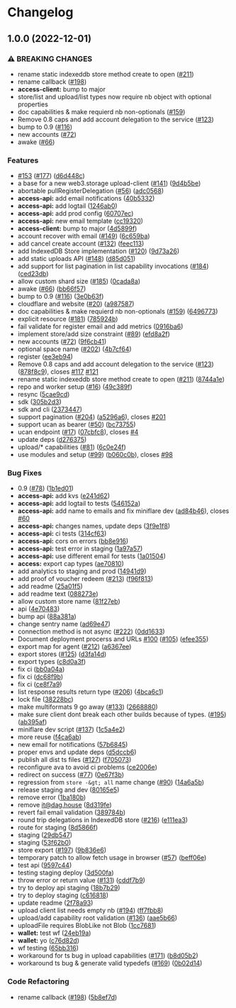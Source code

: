 # Changelog

## 1.0.0 (2022-12-01)


### ⚠ BREAKING CHANGES

* rename static indexeddb store method create to open ([#211](https://github.com/web3-storage/w3protocol/issues/211))
* rename callback ([#198](https://github.com/web3-storage/w3protocol/issues/198))
* **access-client:** bump to major
* store/list and upload/list types now require nb object with optional properties
* doc capabilities & make requierd nb non-optionals ([#159](https://github.com/web3-storage/w3protocol/issues/159))
* Remove 0.8 caps and add account delegation to the service ([#123](https://github.com/web3-storage/w3protocol/issues/123))
* bump to 0.9 ([#116](https://github.com/web3-storage/w3protocol/issues/116))
* new accounts ([#72](https://github.com/web3-storage/w3protocol/issues/72))
* awake ([#66](https://github.com/web3-storage/w3protocol/issues/66))

### Features

* [#153](https://github.com/web3-storage/w3protocol/issues/153) ([#177](https://github.com/web3-storage/w3protocol/issues/177)) ([d6d448c](https://github.com/web3-storage/w3protocol/commit/d6d448c16f188398c30f2d1b83f69e1d7becd450))
* a base for a new web3.storage upload-client ([#141](https://github.com/web3-storage/w3protocol/issues/141)) ([9d4b5be](https://github.com/web3-storage/w3protocol/commit/9d4b5bec1f0e870233b071ecb1c7a1e09189624b))
* abortable pullRegisterDelegation ([#56](https://github.com/web3-storage/w3protocol/issues/56)) ([adc0568](https://github.com/web3-storage/w3protocol/commit/adc0568e9f521d978b9886f483c42e61d27515b6))
* **access-api:** add email notifications ([40b5332](https://github.com/web3-storage/w3protocol/commit/40b53323b9c569b191f35d62d32aac844de18fdd))
* **access-api:** add logtail ([1246ab0](https://github.com/web3-storage/w3protocol/commit/1246ab0846f49f9adce734cf4f651d22f7ac7536))
* **access-api:** add prod config ([60707ec](https://github.com/web3-storage/w3protocol/commit/60707ecef6ed1af8d8fe38f9ee0deb9761cb80a6))
* **access-api:** new email template ([cc19320](https://github.com/web3-storage/w3protocol/commit/cc193202e385d8079144aa90e989af07cf743b0b))
* **access-client:** bump to major ([4d5899f](https://github.com/web3-storage/w3protocol/commit/4d5899f7ad7e7b4901dcc773d7348d3d09c4dca9))
* account recover with email ([#149](https://github.com/web3-storage/w3protocol/issues/149)) ([6c659ba](https://github.com/web3-storage/w3protocol/commit/6c659ba68d23c3448d5150bc76f1ddcb91ae18d8))
* add cancel create account ([#132](https://github.com/web3-storage/w3protocol/issues/132)) ([feec113](https://github.com/web3-storage/w3protocol/commit/feec113f04bd3b5c2eb570ba88e8c14274f91ed6))
* add IndexedDB Store implementation ([#120](https://github.com/web3-storage/w3protocol/issues/120)) ([9d73a26](https://github.com/web3-storage/w3protocol/commit/9d73a26f7ab81f5baf9e7486ab99c1404a3dfff4))
* add static uploads API ([#148](https://github.com/web3-storage/w3protocol/issues/148)) ([d85d051](https://github.com/web3-storage/w3protocol/commit/d85d0515c80b14d97844fe68266f4fb637b6ba76))
* add support for list pagination in list capability invocations ([#184](https://github.com/web3-storage/w3protocol/issues/184)) ([ced23db](https://github.com/web3-storage/w3protocol/commit/ced23db27f3b2a6122d4d0a684264f64b26ac95f))
* allow custom shard size ([#185](https://github.com/web3-storage/w3protocol/issues/185)) ([0cada8a](https://github.com/web3-storage/w3protocol/commit/0cada8af91bff96f93a87ffcc155efc176aa2a60))
* awake ([#66](https://github.com/web3-storage/w3protocol/issues/66)) ([bb66f57](https://github.com/web3-storage/w3protocol/commit/bb66f5772049e3363a753ea5b336c2fa1e42911e))
* bump to 0.9 ([#116](https://github.com/web3-storage/w3protocol/issues/116)) ([3e0b63f](https://github.com/web3-storage/w3protocol/commit/3e0b63f38aace3a86655a1aa40e529c1501dc136))
* cloudflare and website ([#20](https://github.com/web3-storage/w3protocol/issues/20)) ([a987587](https://github.com/web3-storage/w3protocol/commit/a98758778ccdf79a106366a0b96547fc12fdeaa9))
* doc capabilities & make requierd nb non-optionals ([#159](https://github.com/web3-storage/w3protocol/issues/159)) ([6496773](https://github.com/web3-storage/w3protocol/commit/6496773f2a4977e06126ade37ae9dfc218b05f7f))
* explicit resource ([#181](https://github.com/web3-storage/w3protocol/issues/181)) ([785924b](https://github.com/web3-storage/w3protocol/commit/785924ba94f4bc6696a5a9e3a0b66a2447f179f1))
* fail validate for register email and add metrics ([0916ba6](https://github.com/web3-storage/w3protocol/commit/0916ba6bda8ad46ccc4f6bb0c6f4a48dd99db0c8))
* implement store/add size constraint ([#89](https://github.com/web3-storage/w3protocol/issues/89)) ([efd8a2f](https://github.com/web3-storage/w3protocol/commit/efd8a2faa0348ba9d467ca0c306ddec95aa6d05f))
* new accounts ([#72](https://github.com/web3-storage/w3protocol/issues/72)) ([9f6cb41](https://github.com/web3-storage/w3protocol/commit/9f6cb419d33b9446dd80f8541228096cf2677d45))
* optional space name ([#202](https://github.com/web3-storage/w3protocol/issues/202)) ([4b7cf64](https://github.com/web3-storage/w3protocol/commit/4b7cf64a526930fdabf531adcb4b0198a37098d5))
* register ([ee3eb94](https://github.com/web3-storage/w3protocol/commit/ee3eb94a90d53877a464d7a076e0ae2d849719eb))
* Remove 0.8 caps and add account delegation to the service ([#123](https://github.com/web3-storage/w3protocol/issues/123)) ([878f8c9](https://github.com/web3-storage/w3protocol/commit/878f8c9a38f02dac509ef0b4437ab3d1b8467eb3)), closes [#117](https://github.com/web3-storage/w3protocol/issues/117) [#121](https://github.com/web3-storage/w3protocol/issues/121)
* rename static indexeddb store method create to open ([#211](https://github.com/web3-storage/w3protocol/issues/211)) ([8744a1e](https://github.com/web3-storage/w3protocol/commit/8744a1e12bd720cc373af6140ce5a18c6b094e2e))
* repo and worker setup ([#16](https://github.com/web3-storage/w3protocol/issues/16)) ([49c389f](https://github.com/web3-storage/w3protocol/commit/49c389fe1a257305ce39bc95a98a1e1fa6944b0a))
* resync ([5cae9cd](https://github.com/web3-storage/w3protocol/commit/5cae9cd55cfcc06046eb23a2f33931299dd07ff5))
* sdk ([305b2d3](https://github.com/web3-storage/w3protocol/commit/305b2d317ba4b8743a1594e9dbe0d22bac90c229))
* sdk and cli ([2373447](https://github.com/web3-storage/w3protocol/commit/2373447db93ee16276f45fbfe40e4b98c28b6ab7))
* support pagination ([#204](https://github.com/web3-storage/w3protocol/issues/204)) ([a5296a6](https://github.com/web3-storage/w3protocol/commit/a5296a6dcaf02840ae9914c2a22090f0c6da017a)), closes [#201](https://github.com/web3-storage/w3protocol/issues/201)
* support ucan as bearer ([#50](https://github.com/web3-storage/w3protocol/issues/50)) ([bc73755](https://github.com/web3-storage/w3protocol/commit/bc73755a308d116ba42f67cef2c7a6be5307c327))
* ucan endpoint ([#17](https://github.com/web3-storage/w3protocol/issues/17)) ([07cbfc8](https://github.com/web3-storage/w3protocol/commit/07cbfc880d0961262a1063159066c23fbb6ff4db)), closes [#4](https://github.com/web3-storage/w3protocol/issues/4)
* update deps ([d276375](https://github.com/web3-storage/w3protocol/commit/d2763750159ad56132f0b002ff5f50cc36fce20c))
* upload/* capabilities ([#81](https://github.com/web3-storage/w3protocol/issues/81)) ([6c0e24f](https://github.com/web3-storage/w3protocol/commit/6c0e24f50e08ece893666be2a5b46237df5cc83f))
* use modules and setup ([#99](https://github.com/web3-storage/w3protocol/issues/99)) ([b060c0b](https://github.com/web3-storage/w3protocol/commit/b060c0b299ee55dbe7820231c63be90129a39652)), closes [#98](https://github.com/web3-storage/w3protocol/issues/98)


### Bug Fixes

* 0.9 ([#78](https://github.com/web3-storage/w3protocol/issues/78)) ([1b1ed01](https://github.com/web3-storage/w3protocol/commit/1b1ed01d537e88bbdeb5ea2aeb967b27bd11f87d))
* **access-api:** add kvs ([e241d62](https://github.com/web3-storage/w3protocol/commit/e241d6290d93bfc20986591398ab20af6173ef78))
* **access-api:** add logtail to tests ([546152a](https://github.com/web3-storage/w3protocol/commit/546152aea75aff393935d866cbd9c1a818e81725))
* **access-api:** add name to emails and fix miniflare dev ([ad84b46](https://github.com/web3-storage/w3protocol/commit/ad84b4696ec9078800d4bb99597bc1da5068abc1)), closes [#60](https://github.com/web3-storage/w3protocol/issues/60)
* **access-api:** changes names, update deps ([3f9e1f8](https://github.com/web3-storage/w3protocol/commit/3f9e1f800728f57a9b194154c1b2e0133aa5bca4))
* **access-api:** ci tests ([314cf63](https://github.com/web3-storage/w3protocol/commit/314cf635aa632e05a79822c5f7ec012559ff4427))
* **access-api:** cors on errors ([bb8e916](https://github.com/web3-storage/w3protocol/commit/bb8e91693be87186846bac166b1e5ab05c33a112))
* **access-api:** test error in staging ([1a97a57](https://github.com/web3-storage/w3protocol/commit/1a97a5797678d242db5849d9f10b8bc1907873d6))
* **access-api:** use different email for tests ([1a01504](https://github.com/web3-storage/w3protocol/commit/1a0150429253afc572c9689f0a09a4c26499bd03))
* **access:** export cap types ([ae70810](https://github.com/web3-storage/w3protocol/commit/ae7081015422abf88e8dbf0bedede805d6b05297))
* add analytics to staging and prod ([14941d9](https://github.com/web3-storage/w3protocol/commit/14941d901e48e92896cc962b3e93488731afa381))
* add proof of voucher redeem ([#213](https://github.com/web3-storage/w3protocol/issues/213)) ([f96f813](https://github.com/web3-storage/w3protocol/commit/f96f813e3e0656ef293bfb2191c7e97cb07e01bb))
* add readme ([25a01f5](https://github.com/web3-storage/w3protocol/commit/25a01f54c4db8f5af75e23c924d86a7a67823beb))
* add readme text ([088273e](https://github.com/web3-storage/w3protocol/commit/088273e97a72f7ec85c60a5cb5dd6a8754603064))
* allow custom store name ([81f27eb](https://github.com/web3-storage/w3protocol/commit/81f27ebdbbeedb7eaa258284cee2bd11d245d823))
* api ([4e70483](https://github.com/web3-storage/w3protocol/commit/4e7048316d3ed95f5b7606830d75420c5020bf53))
* bump api ([88a381a](https://github.com/web3-storage/w3protocol/commit/88a381ae2077d24ccd762dc7fb47f91a58268e89))
* change sentry name ([ad69e47](https://github.com/web3-storage/w3protocol/commit/ad69e47cb01ad1acedccf95798eacd9a649659bd))
* connection method is not async ([#222](https://github.com/web3-storage/w3protocol/issues/222)) ([0dd1633](https://github.com/web3-storage/w3protocol/commit/0dd16338836d96bd0dcb920385e4ed90f16c45ad))
* Document deployment procerss and URLs [#100](https://github.com/web3-storage/w3protocol/issues/100) ([#105](https://github.com/web3-storage/w3protocol/issues/105)) ([efee355](https://github.com/web3-storage/w3protocol/commit/efee355176512d4a4a4b58a5e04e0989a2a422fb))
* export map for agent ([#212](https://github.com/web3-storage/w3protocol/issues/212)) ([a6367ee](https://github.com/web3-storage/w3protocol/commit/a6367eeaa1f9a368001078af498df3a536f6da62))
* export stores ([#125](https://github.com/web3-storage/w3protocol/issues/125)) ([d3fa14d](https://github.com/web3-storage/w3protocol/commit/d3fa14d6fe72c6b306b4a5b05276fbf137ab28f0))
* export types ([c8d0a3f](https://github.com/web3-storage/w3protocol/commit/c8d0a3fa39dd8eae1bb125a4b150280ea0f4be0d))
* fix ci ([bb0a04a](https://github.com/web3-storage/w3protocol/commit/bb0a04aad4ff720a9d20e58fc048b3cfe3d733f9))
* fix ci ([dc68f9b](https://github.com/web3-storage/w3protocol/commit/dc68f9b76d5c7ad377f4ffc1ee9472c1c7d3d642))
* fix ci ([ce8f7a9](https://github.com/web3-storage/w3protocol/commit/ce8f7a937a336c6f86d22a25fe4a4465f0c86c58))
* list response results return type ([#206](https://github.com/web3-storage/w3protocol/issues/206)) ([4bca6c1](https://github.com/web3-storage/w3protocol/commit/4bca6c10657c084f59a0b10ba74072b38266c922))
* lock file ([38228bc](https://github.com/web3-storage/w3protocol/commit/38228bc0f92a6517b2a1f2c5b06dcf19040180e9))
* make multiformats 9 go away ([#133](https://github.com/web3-storage/w3protocol/issues/133)) ([2668880](https://github.com/web3-storage/w3protocol/commit/2668880a23c28ee45596fb1bc978564908a17e18))
* make sure client dont break each other builds because of types. ([#195](https://github.com/web3-storage/w3protocol/issues/195)) ([ab395af](https://github.com/web3-storage/w3protocol/commit/ab395af2ec4c313025d036d83126ee933b027f60))
* miniflare dev script ([#137](https://github.com/web3-storage/w3protocol/issues/137)) ([1c5a4e2](https://github.com/web3-storage/w3protocol/commit/1c5a4e2f89018fdf1624cc41650764ee08f9adc4))
* more reuse ([f4ca6ab](https://github.com/web3-storage/w3protocol/commit/f4ca6ab69758dcd4f646714f0ced4c945bb12453))
* new email for notifications ([57b6845](https://github.com/web3-storage/w3protocol/commit/57b6845a56f534505eeabdf5ab2e20f8b37c9532))
* proper envs and update deps ([d5dccb6](https://github.com/web3-storage/w3protocol/commit/d5dccb6e9c23b5ddbdffa4c67c04d195524b38f2))
* publish all dist ts files ([#127](https://github.com/web3-storage/w3protocol/issues/127)) ([f705073](https://github.com/web3-storage/w3protocol/commit/f70507305080c08665f51f7b75bd388048be86f7))
* reconfigure ava to avoid ci problems ([ce2006e](https://github.com/web3-storage/w3protocol/commit/ce2006eb8f02153618c2e483a5bb5983443ff89a))
* redirect on success ([#77](https://github.com/web3-storage/w3protocol/issues/77)) ([0e67f3b](https://github.com/web3-storage/w3protocol/commit/0e67f3be07118dd132770818486d2498416a300f))
* regression from `store -&gt; all` name change ([#90](https://github.com/web3-storage/w3protocol/issues/90)) ([14a6a5b](https://github.com/web3-storage/w3protocol/commit/14a6a5b72deca8391420aa0c2dba9eac2d912ef2))
* release staging and dev ([80165e5](https://github.com/web3-storage/w3protocol/commit/80165e57ba3b79cb5c217ba7f5db35eaae9485aa))
* remove error ([1ba180b](https://github.com/web3-storage/w3protocol/commit/1ba180b2c8a2da5dd9d3a69f23bcd93022500d6e))
* remove it@dag.house ([8d319fe](https://github.com/web3-storage/w3protocol/commit/8d319fef315fa5dd3a0b88b8bf23f5576e8adc28))
* revert fail email validation ([389784b](https://github.com/web3-storage/w3protocol/commit/389784bb995b18683ca71af63816db123880d3eb))
* round trip delegations in IndexedDB store ([#216](https://github.com/web3-storage/w3protocol/issues/216)) ([e111ea3](https://github.com/web3-storage/w3protocol/commit/e111ea310ae8fbe88c33c87a82c3269a46dd2955))
* route for staging ([8d5866f](https://github.com/web3-storage/w3protocol/commit/8d5866f2bf870eaf2bb26bddef02ee8a0b6d1386))
* staging ([29db547](https://github.com/web3-storage/w3protocol/commit/29db547848e8a5cab4d5c91a72010ed4aec5d09c))
* staging ([53f62b0](https://github.com/web3-storage/w3protocol/commit/53f62b0269a7c3def5c22afb2b888d5886683f05))
* store export ([#197](https://github.com/web3-storage/w3protocol/issues/197)) ([9b836e6](https://github.com/web3-storage/w3protocol/commit/9b836e607a9339cac41f75bfa09c36dc0f3d6874))
* temporary patch to allow fetch usage in browser ([#57](https://github.com/web3-storage/w3protocol/issues/57)) ([beff06e](https://github.com/web3-storage/w3protocol/commit/beff06ea5f4b0adb08f6fce59422373d818c3b9e))
* test api ([9597c44](https://github.com/web3-storage/w3protocol/commit/9597c4486abb1c21a0d8a504d4bb8632581e4800))
* testing staging deploy ([3d500fa](https://github.com/web3-storage/w3protocol/commit/3d500fa4e6cd17a1c0c9739fb3e0e722f97d599d))
* throw error or return value ([#131](https://github.com/web3-storage/w3protocol/issues/131)) ([cddf7b9](https://github.com/web3-storage/w3protocol/commit/cddf7b9884d5f7c83f734e1c9d8543a1fc0a80ad))
* try to deploy api staging ([18b7b29](https://github.com/web3-storage/w3protocol/commit/18b7b296cb7e94c7fddeb163340cc0e72ce51c0a))
* try to deploy staging ([c616818](https://github.com/web3-storage/w3protocol/commit/c61681883e69982c5ae378e6ffbf54f45c397c89))
* update readme ([2f78a93](https://github.com/web3-storage/w3protocol/commit/2f78a930ef46b1e80d63f8e9b3bce6e960d5e4d9))
* upload client list needs empty nb ([#194](https://github.com/web3-storage/w3protocol/issues/194)) ([ff7fbb8](https://github.com/web3-storage/w3protocol/commit/ff7fbb82913e0ef64e9439bb3444e37b331eb483))
* upload/add capability root validation ([#136](https://github.com/web3-storage/w3protocol/issues/136)) ([aae5b66](https://github.com/web3-storage/w3protocol/commit/aae5b66112e6783054302b1f718f4c351aa80f3f))
* uploadFile requires BlobLike not Blob ([1cc7681](https://github.com/web3-storage/w3protocol/commit/1cc768167f834af63d34c421aa62726ee3f2ed31))
* **wallet:** test wf ([24eb19a](https://github.com/web3-storage/w3protocol/commit/24eb19a6d141ee0e74dac005560e055abc051181))
* **wallet:** yo ([c76d82d](https://github.com/web3-storage/w3protocol/commit/c76d82deb561527163d17664973318648e351097))
* wf testing ([65bb316](https://github.com/web3-storage/w3protocol/commit/65bb31671f2e7475a0c7a353e5cbb8ba07855ddb))
* workaround for ts bug in upload capabilities ([#171](https://github.com/web3-storage/w3protocol/issues/171)) ([b8d05b2](https://github.com/web3-storage/w3protocol/commit/b8d05b2ebabafa3081378bbc186fc766dde256c3))
* workaround ts bug & generate valid typedefs ([#169](https://github.com/web3-storage/w3protocol/issues/169)) ([0b02d14](https://github.com/web3-storage/w3protocol/commit/0b02d14cc5b51ac0a0b8c879a917430ce0617dc7))


### Code Refactoring

* rename callback ([#198](https://github.com/web3-storage/w3protocol/issues/198)) ([5b8ef7d](https://github.com/web3-storage/w3protocol/commit/5b8ef7d18b9c6472f1a24384558ae48d31358000))
